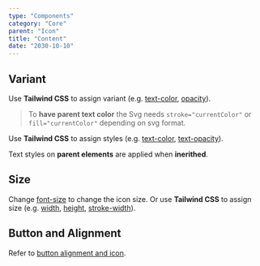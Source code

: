 ```yaml
---
type: "Components"
category: "Core"
parent: "Icon"
title: "Content"
date: "2030-10-10"
---
```


## Variant

Use **Tailwind CSS** to assign variant (e.g. [text-color](https://tailwindcss.com/docs/text-color), [opacity](https://tailwindcss.com/docs/opacity)).

> To **have parent text color** the Svg needs `stroke="currentColor"` or `fill="currentColor"` depending on svg format.

<demo>
  <demoinline src="demos/components/icon/variant">
  </demoinline>
</demo>

Use **Tailwind CSS** to assign styles (e.g. [text-color](https://tailwindcss.com/docs/text-color), [text-opacity](https://tailwindcss.com/docs/text-opacity)).

Text styles on **parent elements** are applied when **inerithed**.

<demo>
  <demoinline src="demos/components/icon/variant-inverse">
  </demoinline>
</demo>

## Size

Change [font-size](https://tailwindcss.com/docs/font-size) to change the icon size. Or use **Tailwind CSS** to assign size (e.g. [width](https://tailwindcss.com/docs/width), [height](https://tailwindcss.com/docs/height), [stroke-width](https://tailwindcss.com/docs/stroke-width)).

<demo>
  <demoinline src="demos/components/icon/size">
  </demoinline>
</demo>

## Button and Alignment

Refer to [button alignment and icon](/components/button/content#alignment-and-icon).

